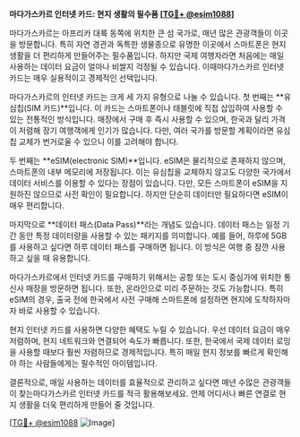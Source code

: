 **마다가스카르 인터넷 카드: 현지 생활의 필수품 [[TG💪+ @esim1088](https://t.me/s/esim1088)]**

마다가스카르는 아프리카 대륙 동쪽에 위치한 큰 섬 국가로, 매년 많은 관광객들이 이곳을 방문합니다. 특히 자연 경관과 독특한 생물종으로 유명한 이곳에서 스마트폰은 현지 생활을 더 편리하게 만들어주는 필수품입니다. 하지만 국제 여행자라면 처음에는 매일 사용하는 데이터 요금이 얼마나 비쌀지 걱정될 수 있습니다. 이때마다가스카르 인터넷 카드는 매우 실용적이고 경제적인 선택입니다.

마다가스카르의 인터넷 카드는 크게 세 가지 유형으로 나눌 수 있습니다. 첫 번째는 **유심칩(SIM 카드)**입니다. 이 카드는 스마트폰이나 태블릿에 직접 삽입하여 사용할 수 있는 전통적인 방식입니다. 매장에서 구매 후 즉시 사용할 수 있으며, 한국과 달리 가격이 저렴해 장기 여행객에게 인기가 많습니다. 다만, 여러 국가를 방문할 계획이라면 유심칩 교체가 번거로울 수 있으니 이를 고려해야 합니다.

두 번째는 **eSIM(electronic SIM)**입니다. eSIM은 물리적으로 존재하지 않으며, 스마트폰의 내부 메모리에 저장됩니다. 이는 유심칩을 교체하지 않고도 다양한 국가에서 데이터 서비스를 이용할 수 있다는 장점이 있습니다. 다만, 모든 스마트폰이 eSIM을 지원하진 않으므로 사전 확인이 필요합니다. 하지만 단순히 데이터만 필요하다면 eSIM이 매우 편리합니다.

마지막으로 **데이터 패스(Data Pass)**라는 개념도 있습니다. 데이터 패스는 일정 기간 동안 특정 데이터량을 사용할 수 있는 패키지를 의미합니다. 예를 들어, 하루에 5GB를 사용하고 싶다면 하루 데이터 패스를 구매하면 됩니다. 이 방식은 여행 중 잠깐 사용하고 싶을 때 유용합니다.

마다가스카르에서 인터넷 카드를 구매하기 위해서는 공항 또는 도시 중심가에 위치한 통신사 매장을 방문하면 됩니다. 또한, 온라인으로 미리 주문하는 것도 가능합니다. 특히 eSIM의 경우, 출국 전에 한국에서 사전 구매해 스마트폰에 설정하면 현지에 도착하자마자 바로 사용할 수 있습니다.

현지 인터넷 카드를 사용하면 다양한 혜택도 누릴 수 있습니다. 우선 데이터 요금이 매우 저렴하며, 현지 네트워크와 연결되어 속도가 빠릅니다. 또한, 한국에서 국제 데이터 로밍을 사용할 때보다 훨씬 저렴하므로 경제적입니다. 특히 매일 현지 정보를 빠르게 확인해야 하는 사람들에게는 필수적인 아이템입니다.

결론적으로, 매일 사용하는 데이터를 효율적으로 관리하고 싶다면 매년 수많은 관광객들이 찾는마다가스카르 인터넷 카드를 적극 활용해보세요. 언제 어디서나 빠른 연결로 현지 생활을 더욱 편리하게 만들어 줄 것입니다. 

[[TG💪+ @esim1088](https://t.me/s/esim1088) ![Image](https://i.postimg.cc/Y0z9fWf4/image.png)]